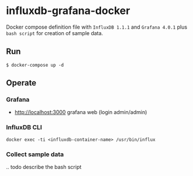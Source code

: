 # influxdb-grafana-docker
Docker compose definition file with `InfluxDB 1.1.1` and `Grafana 4.0.1` plus `bash script` for creation of sample data.

## Run
```
$ docker-compose up -d
```

## Operate

### Grafana
- <http://localhost:3000>  grafana web (login admin/admin)

### InfluxDB CLI
```
docker exec -ti <influxdb-container-name> /usr/bin/influx
```
### Collect sample data
.. todo describe the bash script

